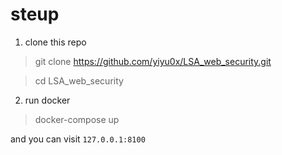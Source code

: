# steup

1. clone this repo

> git clone https://github.com/yiyu0x/LSA_web_security.git

> cd LSA_web_security

2. run docker

> docker-compose up

and you can visit `127.0.0.1:8100`
